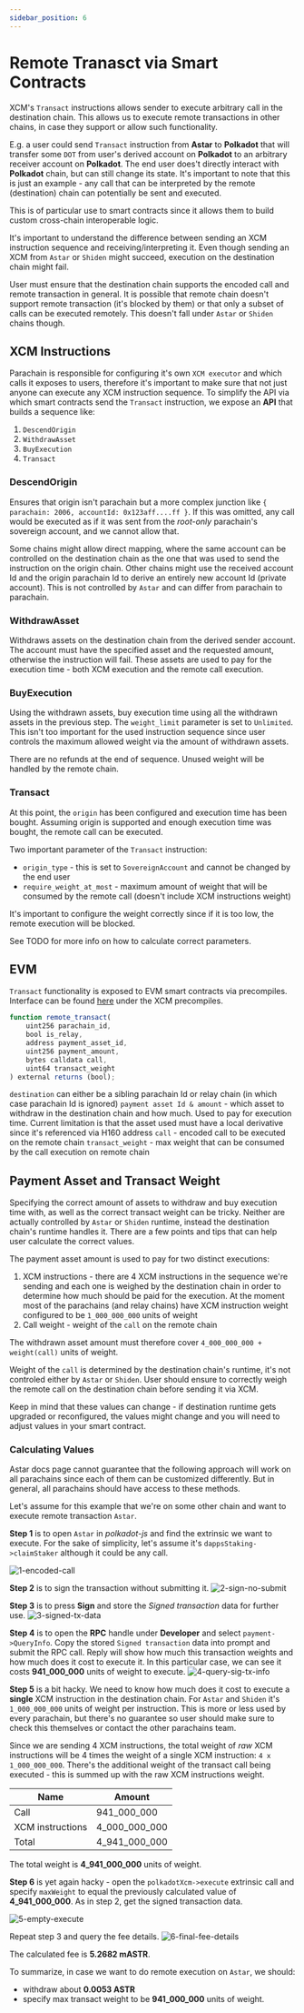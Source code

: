 ```yaml
---
sidebar_position: 6
---
```


# Remote Tranasct via Smart Contracts

XCM's `Transact` instructions allows sender to execute arbitrary call in the destination chain. This allows us to execute remote transactions
in other chains, in case they support or allow such functionality.

E.g. a user could send `Transact` instruction from **Astar** to **Polkadot** that will transfer some `DOT` from user's derived account on **Polkadot** to an arbitrary receiver account on **Polkadot**. The end user does't directly interact with **Polkadot** chain, but can still change its state. It's important to note that this is just an example - any call that can be interpreted by the remote (destination) chain can potentially be sent and executed.

This is of particular use to smart contracts since it allows them to build custom cross-chain interoperable logic.

It's important to understand the difference between sending an XCM instruction sequence and receiving/interpreting it. Even though sending an XCM from `Astar` or `Shiden` might succeed, execution on the destination chain might fail.

User must ensure that the destination chain supports the encoded call and remote transaction in general. It is possible that remote chain doesn't support remote transaction (it's blocked by them) or that only a subset of calls can be executed remotely. This doesn't fall under `Astar` or `Shiden` chains though.

## XCM Instructions

Parachain is responsible for configuring it's own `XCM executor` and which calls it exposes to users, therefore it's important to make sure that not just anyone can execute any XCM instruction sequence. To simplify the API via which smart contracts send the `Transact` instruction, we expose an **API** that builds a sequence like:
1. `DescendOrigin`
2. `WithdrawAsset`
3. `BuyExecution`
4. `Transact`

### DescendOrigin

 Ensures that origin isn't parachain but a more complex junction like `{ parachain: 2006, accountId: 0x123aff....ff }`. If this was omitted, any call would be executed as if it was sent from the *root-only* parachain's sovereign account, and we cannot allow that.

 Some chains might allow direct mapping, where the same account can be controlled on the destination chain as the one that was used to send the instruction on the origin chain. Other chains might use the received account Id and the origin parachain Id to derive an entirely new account Id (private account). This is not controlled by `Astar` and can differ from parachain to parachain.

 ### WithdrawAsset

 Withdraws assets on the destination chain from the derived sender account. The account must have the specified asset and the requested amount, otherwise the instruction will fail. These assets are used to pay for the execution time - both XCM execution and the remote call execution.

 ### BuyExecution

 Using the withdrawn assets, buy execution time using all the withdrawn assets in the previous step.
 The `weight_limit` parameter is set to `Unlimited`. This isn't too important for the used instruction sequence since user controls the maximum allowed weight via the amount of withdrawn assets.

 There are no refunds at the end of sequence. Unused weight will be handled by the remote chain.

 ### Transact

 At this point, the `origin` has been configured and execution time has been bought. Assuming origin is supported and enough execution time was bought, the remote call can be executed.

 Two important parameter of the `Transact` instruction:
 * `origin_type` - this is set to `SovereignAccount` and cannot be changed by the end user
 * `require_weight_at_most` - maximum amount of weight that will be consumed by the remote call (doesn't include XCM instructions weight)

 It's important to configure the weight correctly since if it is too low, the remote execution will be blocked.

 See TODO for more info on how to calculate correct parameters.

## EVM

`Transact` functionality is exposed to EVM smart contracts via precompiles. Interface can be found [here](https://github.com/AstarNetwork/astar-frame) under the XCM precompiles.

```js
function remote_transact(
    uint256 parachain_id,
    bool is_relay,
    address payment_asset_id,
    uint256 payment_amount,
    bytes calldata call,
    uint64 transact_weight
) external returns (bool);
```

`destination` can either be a sibling parachain Id or relay chain (in which case parachain Id is ignored)
`payment asset Id & amount` - which asset to withdraw in the destination chain and how much. Used to pay for execution time. Current limitation is that the asset used must have a local derivative since it's referenced via H160 address
`call` - encoded call to be executed on the remote chain
`transact_weight` - max weight that can be consumed by the call execution on remote chain

## Payment Asset and Transact Weight

Specifying the correct amount of assets to withdraw and buy execution time with, as well as the correct transact weight can be tricky. Neither are actually controlled by `Astar` or `Shiden` runtime, instead the destination chain's runtime handles it. There are a few points and tips that can help user calculate the correct values.

The payment asset amount is used to pay for two distinct executions:
1. XCM instructions - there are 4 XCM instructions in the sequence we're sending and each one is weighed by the destination chain in order to determine how much should be paid for the execution. At the moment most of the parachains (and relay chains) have XCM instruction weight configured to be `1_000_000_000` units of weight
2. Call weight - weight of the `call` on the remote chain

The withdrawn asset amount must therefore cover `4_000_000_000 + weight(call)` units of weight.

Weight of the `call` is determined by the destination chain's runtime, it's not controled either by `Astar` or `Shiden`. User should ensure to correctly weigh the remote call on the destination chain before sending it via XCM.

Keep in mind that these values can change - if destination runtime gets upgraded or reconfigured, the values might change and you will need to adjust values in your smart contract.

### Calculating Values

Astar docs page cannot guarantee that the following approach will work on all parachains since each of them can be customized differently. But in general, all parachains should have access to these methods.

Let's assume for this example that we're on some other chain and want to execute remote transaction `Astar`.

**Step 1** is to open `Astar` in *polkadot-js* and find the extrinsic we want to execute. For the sake of simplicity, let's assume it's `dappsStaking->claimStaker` although it could be any call.

![1-encoded-call](img/remote-transact/001_dapps_staking_claim.png)

**Step 2** is to sign the transaction without submitting it.
![2-sign-no-submit](img/remote-transact/002_unsigned_transaction.png)

**Step 3** is to press **Sign** and store the *Signed transaction* data for further use.
![3-signed-tx-data](img/remote-transact/003_non_signed_tx_data.png)

**Step 4** is to open the **RPC** handle under **Developer** and select `payment->QueryInfo`. Copy the stored `Signed transaction` data into prompt and submit the RPC call. Reply will show how much this transaction weights and how much does it cost to execute it.
In this particular case, we can see it costs **941_000_000** units of weight to execute.
![4-query-sig-tx-info](img/remote-transact/004_rpc_query_info_weight_transact_call.png)

**Step 5** is a bit hacky. We need to know how much does it cost to execute a **single** XCM instruction in the destination chain. For `Astar` and `Shiden` it's `1_000_000_000` units of weight per instruction. This is more or less used by every parachain, but there's no guarantee so user should make sure to check this themselves or contact the other parachains team.

Since we are sending 4 XCM instructions, the total weight of *raw* XCM instructions will be 4 times the weight of a single XCM instruction: `4 x 1_000_000_000`. There's the additional weight of the transact call being executed - this is summed up with the raw XCM instructions weight.

| Name      | Amount |
| ----------- | ----------- |
| Call      | 941_000_000       |
| XCM instructions   | 4_000_000_000 |
| Total  | 4_941_000_000  |

The total weight is **4_941_000_000** units of weight.

**Step 6** is yet again hacky - open the `polkadotXcm->execute` extrinsic call and specify `maxWeight` to equal the previously calculated value of **4_941_000_000**. As in step 2, get the signed transaction data.

![5-empty-execute](img/remote-transact/005_xcm_execute_weight_hack.png)

Repeat step 3 and query the fee details.
![6-final-fee-details](img/remote-transact/006_total_fee_for_execution.png)

The calculated fee is **5.2682 mASTR**.

To summarize, in case we want to do remote execution on `Astar`, we should:
* withdraw about **0.0053 ASTR** 
* specify max transact weight to be **941_000_000** units of weight.

